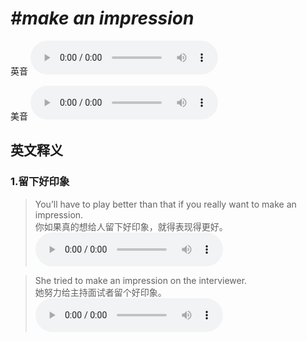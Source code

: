 # ***\#make an impression*** 
英音
<audio src="./media/make an impression1_AAC.aac" controls="controls"></audio>

美音
<audio src="./media/make an impression2_AAC.aac" controls="controls"></audio>



  

英文释义
---
### 1.**留下好印象**  

 > You’ll have to play better than that if you really want to make an impression.  
 > 你如果真的想给人留下好印象，就得表现得更好。    
<audio src="./media/You’ll have to play better than that if_AAC.aac" controls="controls"></audio>

 > She tried to make an impression on the interviewer.  
 > 她努力给主持面试者留个好印象。    
<audio src="./media/She tried to make an impression on_AAC.aac" controls="controls"></audio>


